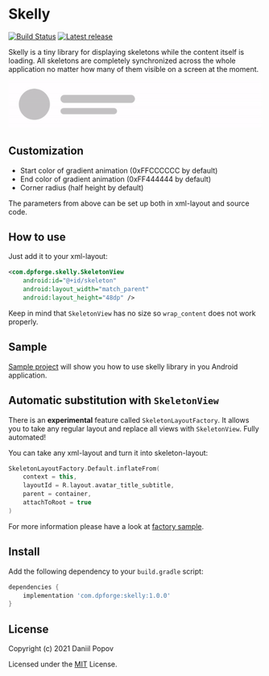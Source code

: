 # Skelly
[![Build Status](https://travis-ci.com/int02h/skelly.svg?branch=master)](https://travis-ci.com/int02h/skelly)
[![Latest release](https://img.shields.io/github/release/int02h/skelly.svg)](https://github.com/int02h/skelly/releases/latest)

Skelly is a tiny library for displaying skeletons while the content itself is loading. All skeletons are completely synchronized across the whole application no matter how many of them visible on a screen at the moment.

![Example GIF](docs/example.gif)

## Customization

- Start color of gradient animation (0xFFCCCCCC by default)
- End color of gradient animation (0xFF444444 by default)
- Corner radius (half height by default)

The parameters from above can be set up both in xml-layout and source code.

## How to use

Just add it to your xml-layout:

```xml
<com.dpforge.skelly.SkeletonView
    android:id="@+id/skeleton"
    android:layout_width="match_parent"
    android:layout_height="48dp" />
```

Keep in mind that `SkeletonView` has no size so `wrap_content` does not work properly.

## Sample

[Sample project](sample/) will show you how to use skelly library in you Android application.

## Automatic substitution with `SkeletonView`

There is an **experimental** feature called `SkeletonLayoutFactory`. It allows you to take any regular layout and replace all views with `SkeletonView`. Fully automated!

You can take any xml-layout and turn it into skeleton-layout:

```kotlin
SkeletonLayoutFactory.Default.inflateFrom(
    context = this,
    layoutId = R.layout.avatar_title_subtitle,
    parent = container,
    attachToRoot = true
)
```

For more information please have a look at [factory sample](sample/src/main/java/com/dpforge/skelly/sample/SkeletonFactoryActivity.kt).

## Install

Add the following dependency to your `build.gradle` script:

```groovy
dependencies {
    implementation 'com.dpforge:skelly:1.0.0'
}
```

## License

Copyright (c) 2021 Daniil Popov

Licensed under the [MIT](LICENSE) License.